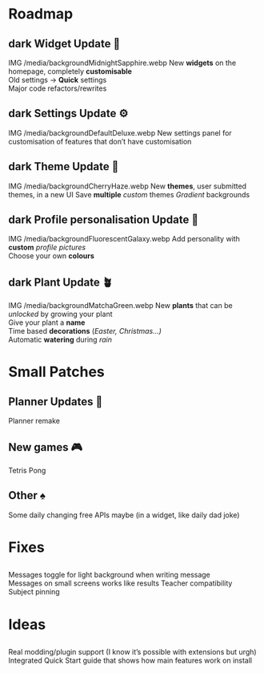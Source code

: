 # Roadmap

## dark Widget Update 🧩

IMG /media/backgroundMidnightSapphire.webp
New **widgets** on the homepage, completely **customisable**  
Old settings -> **Quick** settings  
Major code refactors/rewrites

## dark Settings Update ⚙️

IMG /media/backgroundDefaultDeluxe.webp
New settings panel for customisation of features that don’t have customisation

## dark Theme Update 🎨

IMG /media/backgroundCherryHaze.webp
New **themes**, user submitted themes, in a new UI
Save **multiple** _custom_ themes
_Gradient_ backgrounds

## dark Profile personalisation Update 🪪

IMG /media/backgroundFluorescentGalaxy.webp
Add personality with **custom** _profile pictures_  
Choose your own **colours**

## dark Plant Update 🪴

IMG /media/backgroundMatchaGreen.webp
New **plants** that can be _unlocked_ by growing your plant  
Give your plant a **name**  
Time based **decorations** (_Easter, Christmas...)_  
Automatic **watering** during _rain_

# Small Patches

## Planner Updates 📅

Planner remake

## New games 🎮

Tetris
Pong

## Other ♠️

Some daily changing free APIs maybe (in a widget, like daily dad joke)

# Fixes

##

Messages toggle for light background when writing message  
Messages on small screens works like results
Teacher compatibility  
Subject pinning

# Ideas

##

Real modding/plugin support (I know it’s possible with extensions but urgh)  
Integrated Quick Start guide that shows how main features work on install
